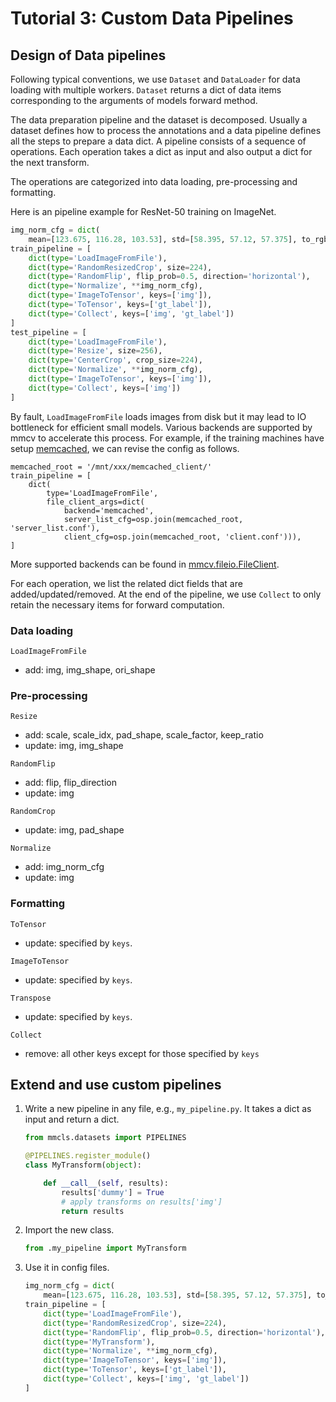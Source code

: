 # Tutorial 3: Custom Data Pipelines

## Design of Data pipelines

Following typical conventions, we use `Dataset` and `DataLoader` for data loading
with multiple workers. `Dataset` returns a dict of data items corresponding to
the arguments of models forward method.

The data preparation pipeline and the dataset is decomposed. Usually a dataset
defines how to process the annotations and a data pipeline defines all the steps to prepare a data dict.
A pipeline consists of a sequence of operations. Each operation takes a dict as input and also output a dict for the next transform.

The operations are categorized into data loading, pre-processing and formatting.

Here is an pipeline example for ResNet-50 training on ImageNet.
```python
img_norm_cfg = dict(
    mean=[123.675, 116.28, 103.53], std=[58.395, 57.12, 57.375], to_rgb=True)
train_pipeline = [
    dict(type='LoadImageFromFile'),
    dict(type='RandomResizedCrop', size=224),
    dict(type='RandomFlip', flip_prob=0.5, direction='horizontal'),
    dict(type='Normalize', **img_norm_cfg),
    dict(type='ImageToTensor', keys=['img']),
    dict(type='ToTensor', keys=['gt_label']),
    dict(type='Collect', keys=['img', 'gt_label'])
]
test_pipeline = [
    dict(type='LoadImageFromFile'),
    dict(type='Resize', size=256),
    dict(type='CenterCrop', crop_size=224),
    dict(type='Normalize', **img_norm_cfg),
    dict(type='ImageToTensor', keys=['img']),
    dict(type='Collect', keys=['img'])
]
```

By fault, `LoadImageFromFile` loads images from disk but it may lead to IO bottleneck for efficient small models.
Various backends are supported by mmcv to accelerate this process. For example, if the training machines have setup
[memcached](https://memcached.org/), we can revise the config as follows.
```
memcached_root = '/mnt/xxx/memcached_client/'
train_pipeline = [
    dict(
        type='LoadImageFromFile',
        file_client_args=dict(
            backend='memcached',
            server_list_cfg=osp.join(memcached_root, 'server_list.conf'),
            client_cfg=osp.join(memcached_root, 'client.conf'))),
]
```
More supported backends can be found in [mmcv.fileio.FileClient](https://github.com/open-mmlab/mmcv/blob/master/mmcv/fileio/file_client.py).

For each operation, we list the related dict fields that are added/updated/removed.
At the end of the pipeline, we use `Collect` to only retain the necessary items for forward computation.

### Data loading

`LoadImageFromFile`
- add: img, img_shape, ori_shape


### Pre-processing

`Resize`
- add: scale, scale_idx, pad_shape, scale_factor, keep_ratio
- update: img, img_shape

`RandomFlip`
- add: flip, flip_direction
- update: img


`RandomCrop`
- update: img, pad_shape

`Normalize`
- add: img_norm_cfg
- update: img

### Formatting

`ToTensor`
- update: specified by `keys`.

`ImageToTensor`
- update: specified by `keys`.

`Transpose`
- update: specified by `keys`.

`Collect`
- remove: all other keys except for those specified by `keys`

## Extend and use custom pipelines

1. Write a new pipeline in any file, e.g., `my_pipeline.py`. It takes a dict as input and return a dict.

    ```python
    from mmcls.datasets import PIPELINES

    @PIPELINES.register_module()
    class MyTransform(object):

        def __call__(self, results):
            results['dummy'] = True
            # apply transforms on results['img']
            return results
    ```

2. Import the new class.

    ```python
    from .my_pipeline import MyTransform
    ```

3. Use it in config files.

    ```python
    img_norm_cfg = dict(
        mean=[123.675, 116.28, 103.53], std=[58.395, 57.12, 57.375], to_rgb=True)
    train_pipeline = [
        dict(type='LoadImageFromFile'),
        dict(type='RandomResizedCrop', size=224),
        dict(type='RandomFlip', flip_prob=0.5, direction='horizontal'),
        dict(type='MyTransform'),
        dict(type='Normalize', **img_norm_cfg),
        dict(type='ImageToTensor', keys=['img']),
        dict(type='ToTensor', keys=['gt_label']),
        dict(type='Collect', keys=['img', 'gt_label'])
    ]
    ```
